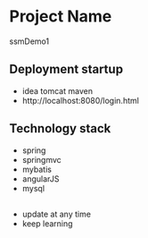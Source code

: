 # Project Name
ssmDemo1

## Deployment startup

- idea tomcat maven
- http://localhost:8080/login.html

## Technology stack

- spring
- springmvc
- mybatis
- angularJS
- mysql

## 
- update at any time
- keep learning


